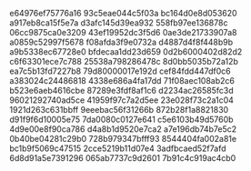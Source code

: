 e64976ef75776a16
93c5eae044c5f03a
bc164d0e8d053620
a917eb8ca15f5e7a
d3afc145d39ea932
558fb97ee136878c
06cc9875ca0e3209
43ef19952dc3f5d6
0ae3de21733907a8
a0859c52997f5678
f08afda3f9e0732a
d4887d4f8f448b9b
a9b5338ec67728e0
bfdecaa1dd23d659
0d2b6000402d82d2
c6f63301ece7c788
25538a798286478c
8d0bb5035b72a12b
ea7c5b13fd7227b8
79d80000017e192d
cef84fdd447df0c6
a383024c24486818
4338e686a4fa17dd
71f08aec108ab2c6
b523e6aeb4616cbe
87289e3fdf8af1c6
d2234ac26585fc3d
96021292740ad5ce
41959f97c7a2d5ee
23e028f73c2a1c04
1921d263c631bbff
9eeebac56f31266b
872b28f1a8821830
d91f9f6d10005e75
7da0080c0127e641
c5e6103b49d5760b
4d9e00e8f90ca786
d4a8b1d9520e7ca2
a7e196db74b7e5c2
0b40be04281c29b0
728b979347bfff93
8544404fa002a81e
bc1b9f5069c47515
2cce5219b11d07e4
3adfbcaed52f7afd
6d8d91a5e7391296
065ab7737c9d2601
7b91c4c919ac4cb0
